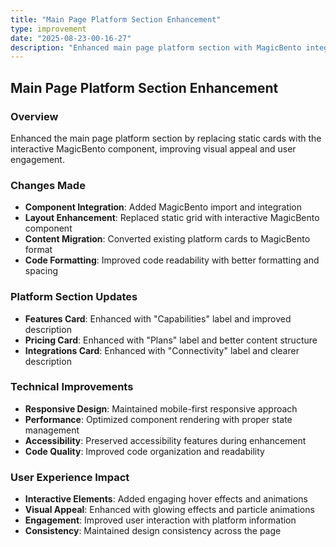 ```yaml
---
title: "Main Page Platform Section Enhancement"
type: improvement
date: "2025-08-23-00-16-27"
description: "Enhanced main page platform section with MagicBento integration and improved layout"
---
```


## Main Page Platform Section Enhancement

### Overview
Enhanced the main page platform section by replacing static cards with the interactive MagicBento component, improving visual appeal and user engagement.

### Changes Made
- **Component Integration**: Added MagicBento import and integration
- **Layout Enhancement**: Replaced static grid with interactive MagicBento component
- **Content Migration**: Converted existing platform cards to MagicBento format
- **Code Formatting**: Improved code readability with better formatting and spacing

### Platform Section Updates
- **Features Card**: Enhanced with "Capabilities" label and improved description
- **Pricing Card**: Enhanced with "Plans" label and better content structure
- **Integrations Card**: Enhanced with "Connectivity" label and clearer description

### Technical Improvements
- **Responsive Design**: Maintained mobile-first responsive approach
- **Performance**: Optimized component rendering with proper state management
- **Accessibility**: Preserved accessibility features during enhancement
- **Code Quality**: Improved code organization and readability

### User Experience Impact
- **Interactive Elements**: Added engaging hover effects and animations
- **Visual Appeal**: Enhanced with glowing effects and particle animations
- **Engagement**: Improved user interaction with platform information
- **Consistency**: Maintained design consistency across the page 